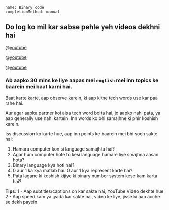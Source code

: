 ```ngMeta
name: Binary code
completionMethod: manual
```

## Do log ko mil kar sabse pehle yeh videos dekhni hai

@[youtube](K7pN1rY97es)

@[youtube](oQKOTdh7sHs)

@[youtube](RP-h8Xr597E)

### Ab aapko 30 mins ke liye aapas mei `english` mei inn topics ke baarein mei baat karni hai.
Baat karte karte, aap observe karein, ki aap kitne tech words use kar paa rahe hai.

Aur agar aapka partner koi aisa tech word bolta hai, jo aapko nahi pata, ya aap generally use nahi kartein. Inn words ko bhi samajhne ki phir koshish karein.

Iss discussion ko karte hue, aap inn points ke baarein mei bhi soch sakte hai:

1. Hamara computer kon si language samajhta hai?
2. Agar hum computer hote to kesi language hamare liye smajhna aasan hota?
3. Binary language kya hoti hai?
4. 0 aur 1 ka kya matlab hai. 0 aur 1 kya represent karte hai?
5. Pata lagane ki koshish kijiye ki binary number system kese kam karta hai?


**Tips**:
1 - Aap subtitles/captions on kar sakte hai, YouTube Video dekhte hue
2 - Aap speed kam ya jyada kar sakte hai, video ke liye, jisse ki aap acche se dekh payein
